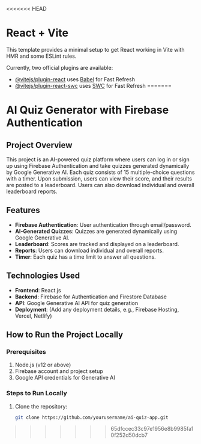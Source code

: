 <<<<<<< HEAD
# React + Vite

This template provides a minimal setup to get React working in Vite with HMR and some ESLint rules.

Currently, two official plugins are available:

- [@vitejs/plugin-react](https://github.com/vitejs/vite-plugin-react/blob/main/packages/plugin-react/README.md) uses [Babel](https://babeljs.io/) for Fast Refresh
- [@vitejs/plugin-react-swc](https://github.com/vitejs/vite-plugin-react-swc) uses [SWC](https://swc.rs/) for Fast Refresh
=======
# AI Quiz Generator with Firebase Authentication

## Project Overview

This project is an AI-powered quiz platform where users can log in or sign up using Firebase Authentication and take quizzes generated dynamically by Google Generative AI. Each quiz consists of 15 multiple-choice questions with a timer. Upon submission, users can view their score, and their results are posted to a leaderboard. Users can also download individual and overall leaderboard reports.

## Features

- **Firebase Authentication**: User authentication through email/password.
- **AI-Generated Quizzes**: Quizzes are generated dynamically using Google Generative AI.
- **Leaderboard**: Scores are tracked and displayed on a leaderboard.
- **Reports**: Users can download individual and overall reports.
- **Timer**: Each quiz has a time limit to answer all questions.

## Technologies Used

- **Frontend**: React.js
- **Backend**: Firebase for Authentication and Firestore Database
- **API**: Google Generative AI API for quiz generation
- **Deployment**: (Add any deployment details, e.g., Firebase Hosting, Vercel, Netlify)

## How to Run the Project Locally

### Prerequisites
1. Node.js (v12 or above)
2. Firebase account and project setup
3. Google API credentials for Generative AI

### Steps to Run Locally

1. Clone the repository:
   ```bash
   git clone https://github.com/yourusername/ai-quiz-app.git
>>>>>>> 65dfccec33c97e1956e8b9985fa10f252d50dcb7
